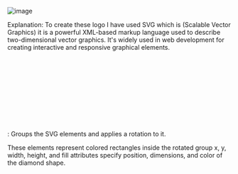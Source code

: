![image](https://github.com/monikajpv/LoGo/assets/100360728/cf78bdf2-3d57-49d0-8136-93277471418e)

Explanation:
To create these logo I have used SVG which is (Scalable Vector Graphics) it is a powerful XML-based markup language used to describe two-dimensional vector graphics. 
It's widely used in web development for creating interactive and responsive graphical elements.

<svg> Begins the SVG element.
width="400" height="400": Sets the width and height of the SVG canvas to 400x400 pixels.
viewBox="0 0 200 200": Defines the coordinate system and aspect ratio .

<g transform="rotate(45 100 100)">: Groups the SVG elements and applies a rotation to it.

These <rect> elements represent colored rectangles inside the rotated group 
x, y, width, height, and fill attributes specify position, dimensions, and color of the diamond shape.
